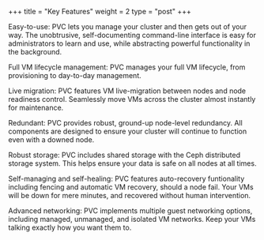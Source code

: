 +++
title = "Key Features"
weight = 2
type = "post"
+++

Easy-to-use: PVC lets you manage your cluster and then gets out of your way. The unobtrusive, self-documenting command-line interface is easy for administrators to learn and use, while abstracting powerful functionality in the background.

Full VM lifecycle management: PVC manages your full VM lifecycle, from provisioning to day-to-day management.

Live migration: PVC features VM live-migration between nodes and node readiness control. Seamlessly move VMs across the cluster almost instantly for maintenance.

Redundant: PVC provides robust, ground-up node-level redundancy. All components are designed to ensure your cluster will continue to function even with a downed node.

Robust storage: PVC includes shared storage with the Ceph distributed storage system. This helps ensure your data is safe on all nodes at all times.

Self-managing and self-healing: PVC features auto-recovery funtionality including fencing and automatic VM recovery, should a node fail. Your VMs will be down for mere minutes, and recovered without human intervention.

Advanced networking: PVC implements multiple guest networking options, including managed, unmanaged, and isolated VM networks. Keep your VMs talking exactly how you want them to.

